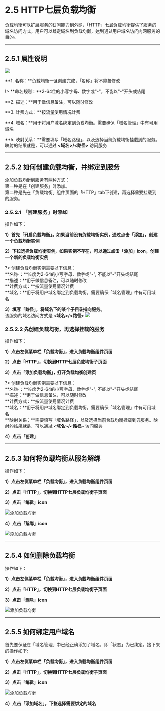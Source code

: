 # 2.5 HTTP七层负载均衡
负载均衡可以扩展服务的访问能力到外网，「HTTP」七层负载均衡提供了服务的域名访问方式。用户可以绑定域名到负载均衡，达到通过用户域名访问内网服务的目的。
***

## 2.5.1 属性说明

![](_figures/user-guide/lb_7_para.jpg)

**1. 名称：**负载均衡一旦创建完成，「名称」将不能被修改

!> **命名规则：**2-64位的小写字母、数字或"-"，不能以"-"开头或结尾

**2. 描述：**用于做信息备注，可以随时修改

**3. 计费方式：**按流量使用情况计费

**4. 域名：**用于将用户域名绑定到负载均衡。需要确保「域名管理」中有可用域名

**5. 映射关系：**需要填写「域名路径」，以及选择当前负载均衡挂载到的服务。映射的结果就是，可以通过 **<域名>/<路径>** 访问服务
***

## 2.5.2 如何创建负载均衡，并绑定到服务

添加负载均衡到服务有两种方式：    
第一种是在「创建服务」时添加。    
第二种是先在「负载均衡」组件页面的「HTTP」tab下创建，再选择需要挂载到的服务。

### 2.5.2.1 「创建服务」时添加
操作如下：

**1）首先「开启负载均衡」。如果当前没有负载均衡实例，通过点击「添加」，创建一个负载均衡实例**

**2）下拉选择负载均衡实例，如果实例不存在，可以通过点击「添加」icon，创建一个新的负载均衡实例**

?> 创建负载均衡实例需要以下信息：		
   **名称·：**长度为2-64的小写字母、数字或"-", 不能以"-"开头或结尾<br>
   **描述：**用于做信息备注，可以随时修改<br>
   **计费方式：**按流量使用情况计费<br>
   **域名：**用于将用户域名绑定到负载均衡。需要确保「域名管理」中有可用域名<br>

**3）填写「路径」，将域名下的某个子目录指向服务。**   
该服务的域名访问方式是 **<域名>/<路径>**
![](_figures/quick-start/cluster-app-7loadbalance-on.jpg)

### 2.5.2.2 先创建负载均衡，再选择挂载的服务
操作如下：

**1）点击左侧菜单栏「负载均衡」，进入负载均衡组件页面**

**2）点击「HTTP」，切换到HTTP七层负载均衡子页面**

**3）点击「添加负载均衡」，打开负载均衡创建页**

?> 创建负载均衡实例需要以下信息：		
   **名称·：**长度为2-64的小写字母、数字或"-", 不能以"-"开头或结尾<br>
   **描述：**用于做信息备注，可以随时修改<br>
   **计费方式：**按流量使用情况计费<br>
   **域名：**用于将用户域名绑定到负载均衡。需要确保「域名管理」中有可用域名<br>
   **映射关系：**需要填写「域名路径」，以及选择当前负载均衡挂载到的服务。映射的结果就是，可以通过 **<域名>/<路径>** 访问服务
   
**4）点击「创建」**
***
   
## 2.5.3 如何将负载均衡从服务解绑

操作如下：

**1）点击左侧菜单栏「负载均衡」，进入负载均衡组件页面** 

**2）点击「HTTP」，切换到HTTP七层负载均衡子页面**  

**3）点击「编辑」icon**

![添加负载均衡](_figures/user-guide/lb_7_service_off.jpg)

**4）点击「解绑」icon**

![添加负载均衡](_figures/user-guide/lb_7_service_off_2.jpg)
***
   
## 2.5.4 如何删除负载均衡

操作如下：

**1）点击左侧菜单栏「负载均衡」，进入负载均衡组件页面** 

**2）点击「HTTP」，切换到HTTP七层负载均衡子页面**  

**3）点击「删除」icon**

![添加负载均衡](_figures/user-guide/lb_7_delete.jpg)
***

## 2.5.5 如何绑定用户域名

首先要保证在「域名管理」中已经正确添加了域名，即「状态」为已绑定。接下来的操作如下:

**1）点击左侧菜单栏「负载均衡」，进入负载均衡组件页面** 

**2）点击「HTTP」，切换到HTTP七层负载均衡子页面**  

**3）点击「编辑」icon**

![添加负载均衡](_figures/user-guide/lb_7_service_off.jpg)

**4）点击「添加域名」，下拉选择需要绑定的域名**